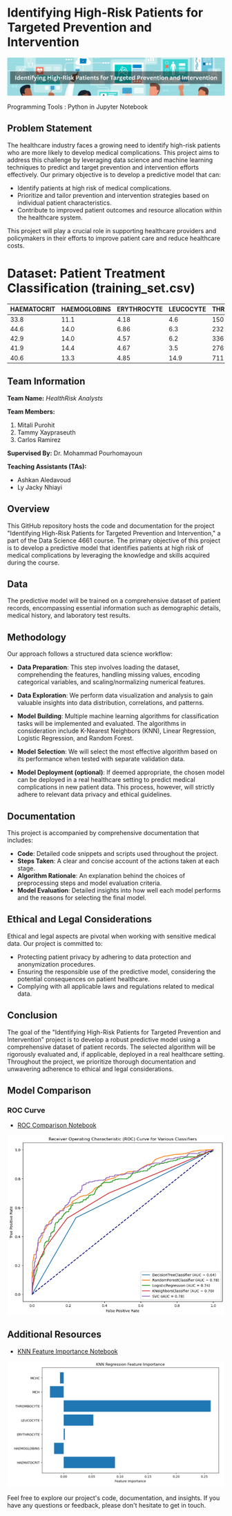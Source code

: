 # Identifying High-Risk Patients for Targeted Prevention and Intervention

![patient-treatment-classification](https://github.com/MitaliP001/Identifying-High-Risk-Patients-for-Targeted-Prevention-and-Intervention/blob/main/assets/patient-treatment-classification.png)

Programming Tools : Python in Jupyter Notebook

## Problem Statement

The healthcare industry faces a growing need to identify high-risk patients who are more likely to develop medical complications. This project aims to address this challenge by leveraging data science and machine learning techniques to predict and target prevention and intervention efforts effectively. Our primary objective is to develop a predictive model that can:

- Identify patients at high risk of medical complications.
- Prioritize and tailor prevention and intervention strategies based on individual patient characteristics.
- Contribute to improved patient outcomes and resource allocation within the healthcare system.

This project will play a crucial role in supporting healthcare providers and policymakers in their efforts to improve patient care and reduce healthcare costs.


# Dataset: Patient Treatment Classification (training_set.csv)

| HAEMATOCRIT | HAEMOGLOBINS | ERYTHROCYTE | LEUCOCYTE | THROMBOCYTE | MCH | MCHC | MCV | AGE | SEX | SOURCE |
|------------|--------------|------------|----------|------------|-----|------|-----|-----|-----|--------|
| 33.8       | 11.1         | 4.18       | 4.6      | 150        | 26.6| 32.8 | 80.9| 33  | F   | 1      |
| 44.6       | 14.0         | 6.86       | 6.3      | 232        | 20.4| 31.4 | 65.0| 36  | M   | 0      |
| 42.9       | 14.0         | 4.57       | 6.2      | 336        | 30.6| 32.6 | 93.9| 70  | F   | 0      |
| 41.9       | 14.4         | 4.67       | 3.5      | 276        | 30.8| 34.4 | 89.7| 18  | F   | 0      |
| 40.6       | 13.3         | 4.85       | 14.9     | 711        | 27.4| 32.8 | 83.7| 36  | M   | 0      |

## Team Information

**Team Name:** _HealthRisk Analysts_

**Team Members:**
1. Mitali Purohit
2. Tammy Xaypraseuth
3. Carlos Ramirez

**Supervised By:** Dr. Mohammad Pourhomayoun

**Teaching Assistants (TAs):**
- Ashkan Aledavoud
- Ly Jacky Nhiayi

## Overview

This GitHub repository hosts the code and documentation for the project "Identifying High-Risk Patients for Targeted Prevention and Intervention," a part of the Data Science 4661 course. The primary objective of this project is to develop a predictive model that identifies patients at high risk of medical complications by leveraging the knowledge and skills acquired during the course.

## Data

The predictive model will be trained on a comprehensive dataset of patient records, encompassing essential information such as demographic details, medical history, and laboratory test results.

## Methodology

Our approach follows a structured data science workflow:

- **Data Preparation**: This step involves loading the dataset, comprehending the features, handling missing values, encoding categorical variables, and scaling/normalizing numerical features.

- **Data Exploration**: We perform data visualization and analysis to gain valuable insights into data distribution, correlations, and patterns.

- **Model Building**: Multiple machine learning algorithms for classification tasks will be implemented and evaluated. The algorithms in consideration include K-Nearest Neighbors (KNN), Linear Regression, Logistic Regression, and Random Forest.

- **Model Selection**: We will select the most effective algorithm based on its performance when tested with separate validation data.

- **Model Deployment (optional)**: If deemed appropriate, the chosen model can be deployed in a real healthcare setting to predict medical complications in new patient data. This process, however, will strictly adhere to relevant data privacy and ethical guidelines.

## Documentation

This project is accompanied by comprehensive documentation that includes:

- **Code**: Detailed code snippets and scripts used throughout the project.
- **Steps Taken**: A clear and concise account of the actions taken at each stage.
- **Algorithm Rationale**: An explanation behind the choices of preprocessing steps and model evaluation criteria.
- **Model Evaluation**: Detailed insights into how well each model performs and the reasons for selecting the final model.

## Ethical and Legal Considerations

Ethical and legal aspects are pivotal when working with sensitive medical data. Our project is committed to:

- Protecting patient privacy by adhering to data protection and anonymization procedures.
- Ensuring the responsible use of the predictive model, considering the potential consequences on patient healthcare.
- Complying with all applicable laws and regulations related to medical data.

## Conclusion

The goal of the "Identifying High-Risk Patients for Targeted Prevention and Intervention" project is to develop a robust predictive model using a comprehensive dataset of patient records. The selected algorithm will be rigorously evaluated and, if applicable, deployed in a real healthcare setting. Throughout the project, we prioritize thorough documentation and unwavering adherence to ethical and legal considerations.

## Model Comparison

### ROC Curve

- [ROC Comparison Notebook](/patient_treatment_classification_ROC_comparison_v1.ipynb)

![ROC Curve](assets/roc.png)


## Additional Resources

- [KNN Feature Importance Notebook](/output/knn_feature_importance.ipynb)

![KNN Feature Importance](assets/knn_feature_importance.png)



Feel free to explore our project's code, documentation, and insights. If you have any questions or feedback, please don't hesitate to get in touch.
